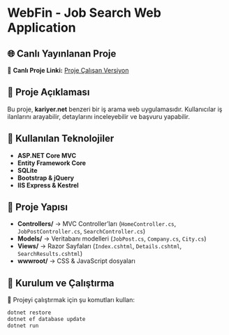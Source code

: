 # WebFin - Job Search Web Application  
## 🌐 Canlı Yayınlanan Proje
📌 **Canlı Proje Linki:** [Proje Çalışan Versiyon](https://PROJE-LİNKİNİ-BURAYA-YAPIŞTIR)


## 📌 Proje Açıklaması  
Bu proje, **kariyer.net** benzeri bir iş arama web uygulamasıdır. Kullanıcılar iş ilanlarını arayabilir, detaylarını inceleyebilir ve başvuru yapabilir.  

## 🚀 Kullanılan Teknolojiler  
- **ASP.NET Core MVC**
- **Entity Framework Core**
- **SQLite**
- **Bootstrap & jQuery**
- **IIS Express & Kestrel**

## 📂 Proje Yapısı  
- **Controllers/** → MVC Controller’ları (`HomeController.cs`, `JobPostController.cs`, `SearchController.cs`)  
- **Models/** → Veritabanı modelleri (`JobPost.cs`, `Company.cs`, `City.cs`)  
- **Views/** → Razor Sayfaları (`Index.cshtml`, `Details.cshtml`, `SearchResults.cshtml`)  
- **wwwroot/** → CSS & JavaScript dosyaları  

## 🔧 **Kurulum ve Çalıştırma**  
📌 Projeyi çalıştırmak için şu komutları kullan:  
```sh
dotnet restore
dotnet ef database update
dotnet run
